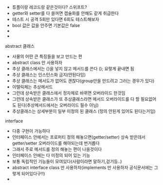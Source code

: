 - 튜플이랑 레코드랑 같은것이다? 스위프트?
- getter와 setter를 다 쓸꺼면 캡슐화를 안해도 같게 취급한다
- 테스트 시 공격 5회만 있다면 6회도 테스트해보자
- bool 값은 값을 안주면 기본값은 false
- 
- 
abstract 클래스
- 사물의 어떤 큰 특징들을 보고 만드는 편
- abstract class 만 사용하자
- 추상 클래스에서는 {}을 넣지 않고 메서드를 쓴다 (); 요렇게 끝내면 됨
- 추상 클래스는 인스턴스화 금지(안된다잉)
- 추상 클래스는 메서도가 없어도 괜찮다(group만을 만드려고 그러는 경우가 있다)
- 이탤릭체는 추상메서드
- 그런데 상속받은 클래스에서 정자체로 바뀌면 오버라이드 한것임
- 그런데 상속받은 클래스가 또 추상클래스라면 메서드 오버라이드를 다 할 필요없어도 된다(추상메서드에서는 오버라이드 필수 아님)
- 추상클래스는 상세부분이 일부 미정의 된 클래스 (정의 안된게 있어도 된다는거임)

interface
- 다중 구현이 가능하다
- 인터페이스 안에서는 프로퍼티 정의 해놓으면(getter/setter) 상속 받은데서 getter/setter 오버라이드를 해야되는데 번거롭다
- 그래서 주로 메서드를 정의 해놓는 편이 나을것이다
- 인터페이스 안에는 다 미정의 되어 있는 기능
- 보통 독립적인 기능들이 모여있다(사람이라면 말하기,걷기등..)
- abstract interface class 만 사용하자(implements 만 사용하자 공식문서에는 그렇게 되어있다구!!)
- 
